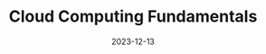 ---
title:  "Cloud Computing Fundamentals"
date:   2023-12-13
slide_url: https://docs.google.com/presentation/d/e/2PACX-1vSCNSOD0vDo1hVhdwFuhNj8cQt8Xnf0meSpLTtRyYKEGSlauxgNdjorwgjYF3ah3c2wtbISbEW2kuDt/pub?start=false&loop=false&delayms=3000
description: Workshop terkait Cloud Computing di SMKN 1 Pringgabaya
---
